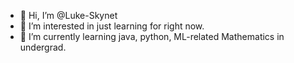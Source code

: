 - 👋 Hi, I’m @Luke-Skynet
- 👀 I’m interested in just learning for right now.
- 🌱 I’m currently learning java, python, ML-related Mathematics in undergrad.

<!---
Luke-Skynet/Luke-Skynet is a ✨ special ✨ repository because its `README.md` (this file) appears on your GitHub profile.
You can click the Preview link to take a look at your changes.
--->
